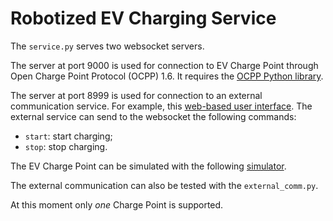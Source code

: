 # Robotized EV Charging Service

The `service.py` serves two websocket servers.

The server at port 9000 is used for connection to EV Charge Point through Open Charge Point Protocol (OCPP) 1.6. It requires the [OCPP Python library](https://github.com/mobilityhouse/ocpp).

The server at port 8999 is used for connection to an external communication service. For example, this [web-based user interface](https://github.com/kyovchev/robotized-ev-charging-webui). The external service can send to the websocket the following commands:
- `start`: start charging;
- `stop`: stop charging.

The EV Charge Point can be simulated with the following [simulator](https://github.com/kyovchev/OCPP-1.6-Chargebox-Simulator).

The external communication can also be tested with the `external_comm.py`.

At this moment only *one* Charge Point is supported.
